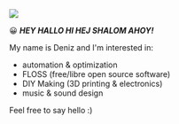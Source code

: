 <img src="https://i.giphy.com/media/jF1oqkXJL0Mda/giphy.webp">

:grinning: _**HEY HALLO HI HEJ SHALOM AHOY!**_

My name is Deniz and I'm interested in:
- automation & optimization
- FLOSS (free/libre open source software)
- DIY Making (3D printing & electronics)
- music & sound design

Feel free to say hello :)
